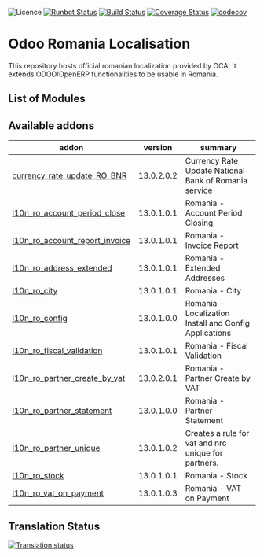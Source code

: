![Licence](https://img.shields.io/badge/licence-AGPL--3-blue.svg)
[![Runbot Status](https://runbot.odoo-community.org/runbot/badge/flat/177/13.0.svg)](https://runbot.odoo-community.org/runbot/repo/github-com-oca-l10n-romania-177)
[![Build Status](https://travis-ci.org/OCA/l10n-romania.svg?branch=13.0)](https://travis-ci.org/OCA/l10n-romania)
[![Coverage Status](https://coveralls.io/repos/github/OCA/l10n-romania/badge.svg?branch=13.0)](https://coveralls.io/github/OCA/l10n-romania?branch=13.0)
[![codecov](https://codecov.io/gh/OCA/l10n-romania/branch/13.0/graph/badge.svg)](https://codecov.io/gh/OCA/l10n-romania)

Odoo Romania Localisation
=========================

This repository hosts official romanian localization provided by OCA.
It extends ODOO/OpenERP functionalities to be usable in Romania.

List of Modules
---------------
[//]: # (addons)

Available addons
----------------
addon | version | summary
--- | --- | ---
[currency_rate_update_RO_BNR](currency_rate_update_RO_BNR/) | 13.0.2.0.2 | Currency Rate Update National Bank of Romania service
[l10n_ro_account_period_close](l10n_ro_account_period_close/) | 13.0.1.0.1 | Romania - Account Period Closing
[l10n_ro_account_report_invoice](l10n_ro_account_report_invoice/) | 13.0.1.0.1 | Romania - Invoice Report
[l10n_ro_address_extended](l10n_ro_address_extended/) | 13.0.1.0.1 | Romania - Extended Addresses
[l10n_ro_city](l10n_ro_city/) | 13.0.1.0.1 | Romania - City
[l10n_ro_config](l10n_ro_config/) | 13.0.1.0.0 | Romania - Localization Install and Config Applications
[l10n_ro_fiscal_validation](l10n_ro_fiscal_validation/) | 13.0.1.0.1 | Romania - Fiscal Validation
[l10n_ro_partner_create_by_vat](l10n_ro_partner_create_by_vat/) | 13.0.2.0.1 | Romania - Partner Create by VAT
[l10n_ro_partner_statement](l10n_ro_partner_statement/) | 13.0.1.0.0 | Romania - Partner Statement
[l10n_ro_partner_unique](l10n_ro_partner_unique/) | 13.0.1.0.2 | Creates a rule for vat and nrc unique for partners.
[l10n_ro_stock](l10n_ro_stock/) | 13.0.1.0.1 | Romania - Stock
[l10n_ro_vat_on_payment](l10n_ro_vat_on_payment/) | 13.0.1.0.3 | Romania - VAT on Payment

[//]: # (end addons)

Translation Status
------------------
[![Translation status](https://translation.odoo-community.org/widgets/l10n-romania-13-0/-/open-graph.png)](https://translation.odoo-community.org/engage/l10n-romania-13-0/?utm_source=widget)
